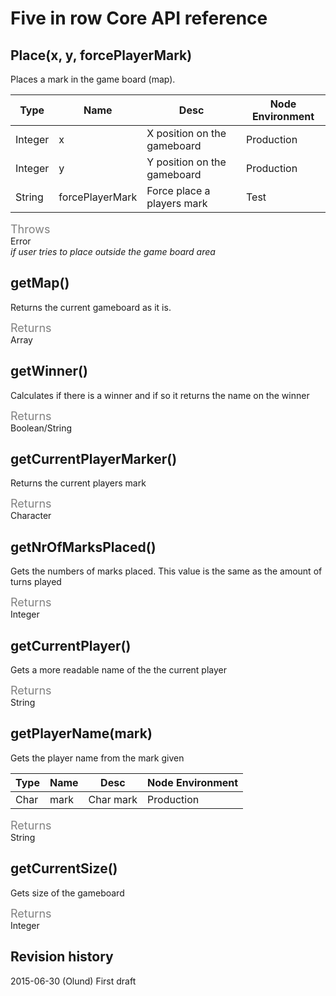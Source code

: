 # Five in row Core API reference

## Place(x, y, forcePlayerMark)
Places a mark in the game board (map).

| Type        | Name          | Desc  |  Node Environment |
| ------------- |-------------| ----- | ------------------- | 
| Integer | x | X position on the gameboard | Production |
| Integer | y | Y position on the gameboard | Production |
| String | forcePlayerMark | Force place a players mark | Test |

<span style="font-size: 18px;color:grey;">Throws</span>     
Error  
*if user tries to place outside the game board area*

## getMap()
Returns the current gameboard as it is.

<span style="font-size: 18px;color:grey;">Returns</span>          
Array

## getWinner()
Calculates if there is a winner and if so it returns the name on the winner

<span style="font-size: 18px;color:grey;">Returns</span>      
Boolean/String

## getCurrentPlayerMarker()
Returns the current players mark

<span style="font-size: 18px;color:grey;">Returns</span>      
Character

## getNrOfMarksPlaced()
Gets the numbers of marks placed. This value is the same as the amount of turns played

<span style="font-size: 18px;color:grey;">Returns</span>      
Integer

## getCurrentPlayer()
Gets a more readable name of the the current player

<span style="font-size: 18px;color:grey;">Returns</span>      
String

## getPlayerName(mark)
Gets the player name from the mark given

| Type        | Name          | Desc  |  Node Environment |
| ------------- |-------------| ----- | ------------------- |
| Char | mark | Char mark | Production |

<span style="font-size: 18px;color:grey;">Returns</span>      
String

## getCurrentSize()
Gets size of the gameboard

<span style="font-size: 18px;color:grey;">Returns</span>      
Integer




Revision history
------------------------------
2015-06-30 (Olund) First draft
